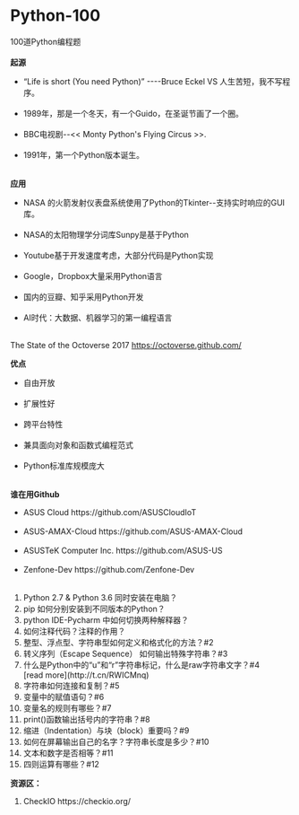 # Python-100
100道Python编程题<br />
<br />
**起源**
<ul>
<li>“Life is short
(You need Python)” ----Bruce Eckel  VS 人生苦短，我不写程序。</li><br />
<li>1989年，那是一个冬天，有一个Guido，在圣诞节画了一个圈。</li><br />
<li>BBC电视剧--<< Monty Python's Flying Circus >>.</li><br />
<li>1991年，第一个Python版本诞生。</li><br />
</ul>

**应用**
<ul>
<li>NASA 的火箭发射仪表盘系统使用了Python的Tkinter--支持实时响应的GUI库。</li><br/ >
<li>NASA的太阳物理学分词库Sunpy是基于Python</li><br/ >
<li>Youtube基于开发速度考虑，大部分代码是Python实现</li><br/ >
<li>Google，Dropbox大量采用Python语言</li><br/ >
<li>国内的豆瓣、知乎采用Python开发</li><br/ >
<li>AI时代：大数据、机器学习的第一编程语言</li><br/ >
</ul>

The State of the Octoverse 2017 https://octoverse.github.com/
<br />

**优点**
<ul>
<li>自由开放</li><br/ >
<li>扩展性好</li><br/ >
<li>跨平台特性</li><br/ >
<li>兼具面向对象和函数式编程范式</li><br/ >
<li>Python标准库规模庞大</li><br/ >
</ul>

**谁在用Github**
<ul>
<li>ASUS Cloud https://github.com/ASUSCloudIoT</li><br/ >
<li>ASUS-AMAX-Cloud https://github.com/ASUS-AMAX-Cloud</li><br/ >
<li>ASUSTeK Computer Inc. https://github.com/ASUS-US</li><br/ >
<li>Zenfone-Dev https://github.com/Zenfone-Dev</li><br/ >
</ul>

<ol>
<li>Python 2.7 & Python 3.6 同时安装在电脑？</li>
<li>pip 如何分别安装到不同版本的Python？</li>
<li>python IDE-Pycharm 中如何切换两种解释器？</li>
<li>如何注释代码？注释的作用？</li>
<li>整型、浮点型、字符串型如何定义和格式化的方法？#2</li>
<li>转义序列（Escape Sequence） 如何输出特殊字符串？#3</li>
<li>什么是Python中的“u”和“r”字符串标记，什么是raw字符串文字？#4</li>[read more](http://t.cn/RWICMnq)
<li>字符串如何连接和复制？#5</li>
<li>变量中的赋值语句？#6</li>
<li>变量名的规则有哪些？#7</li>
<li>print()函数输出括号内的字符串？#8</li>
<li>缩进（Indentation）与块（block）重要吗？#9</li>
<li>如何在屏幕输出自己的名字？字符串长度是多少？#10</li>
<li>文本和数字是否相等？#11</li>
<li>四则运算有哪些？#12</li>
</ol>




<b>资源区：</b>
<ol>
  <li>CheckIO https://checkio.org/</li>
  </ol>















